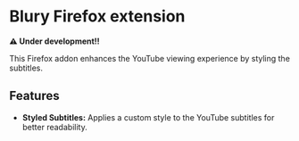 # Blury Firefox extension

**⚠️ Under development!!**

This Firefox addon enhances the YouTube viewing experience by styling the subtitles.

## Features

*   **Styled Subtitles:** Applies a custom style to the YouTube subtitles for better readability.
